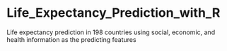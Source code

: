 # Life_Expectancy_Prediction_with_R
Life expectancy prediction in 198 countries using social, economic, and health information as the predicting features
